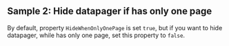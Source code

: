 ## Sample 2: Hide datapager if has only one page

By default, property `HideWhenOnlyOnePage` is set `true`, but if you want to hide datapager, while has only one page, set this property to `false`.